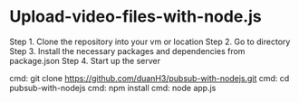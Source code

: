 Upload-video-files-with-node.js
===================================

Step 1. Clone the repository into your vm or location
Step 2. Go to directory
Step 3. Install the necessary packages and dependencies from package.json
Step 4. Start up the server

cmd: git clone https://github.com/duanH3/pubsub-with-nodejs.git
cmd: cd pubsub-with-nodejs
cmd: npm install
cmd: node app.js
